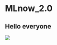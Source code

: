 # MLnow_2.0

## Hello everyone

<img src="{https://img.shields.io/badge/Python-FFD43B?style=for-the-badge&logo=python&logoColor=darkgreen}" />

